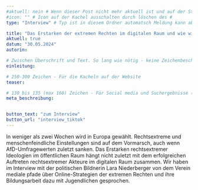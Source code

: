 ```yaml
---
#aktuell: nein # Wenn dieser Post nicht mehr aktuell ist und auf der Startseite angezeigt werden soll, kann das # entfernt werden
#icon: "" # Icon auf der Kachel ausschalten durch löschen des #
type: "Interview" # Typ ist in diesem Ordner automatsch Meldung kann aber hier überschrieben werden z.B. mit "Veröffentlichung" - der Typ erscheint in der Kachel

title: "Das Erstarken der extremen Rechten im digitalen Raum und wie wir dagegen vorgehen können"
aktuell: true
datum: "30.05.2024"
autorin: 

# Zwischen Überschrift und Text. So lang wie nötig - keine Zeichenbeschränkung
einleitung: 

# 250-300 Zeichen - Für die Kacheln auf der Website
teaser:

# 130 bis 135 (max 160) Zeichen - Für Social media und Suchergebnisse (also extern)
meta_beschreibung: 


button_text: "zum Interview"
button_url: "interview_tiktok"
---
```

In weniger als zwei Wochen wird in Europa gewählt. Rechtsextreme und menschenfeindliche Einstellungen sind auf dem Vormarsch, auch wenn AfD-Umfragewerten zuletzt sanken. Das Erstarken rechtsextremer Ideologien im öffentlichen Raum hängt nicht zuletzt mit dem erfolgreichen Auftreten rechtsextremer Akteure im digitalen Raum zusammen. Wir haben im Interview mit der politischen Bildnerin Lara Niederberger von dem Verein mediale pfade über Online-Strategien der extremen Rechten und ihre Bildungsarbeit dazu mit Jugendlichen gesprochen.

